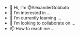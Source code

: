 - 👋 Hi, I’m @AlexanderGobbato
- 👀 I’m interested in ...
- 🌱 I’m currently learning ...
- 💞️ I’m looking to collaborate on ...
- 📫 How to reach me ...

<!---
AlexanderGobbato/AlexanderGobbato is a ✨ special ✨ repository because its `README.md` (this file) appears on your GitHub profile.
You can click the Preview link to take a look at your changes.
--->
